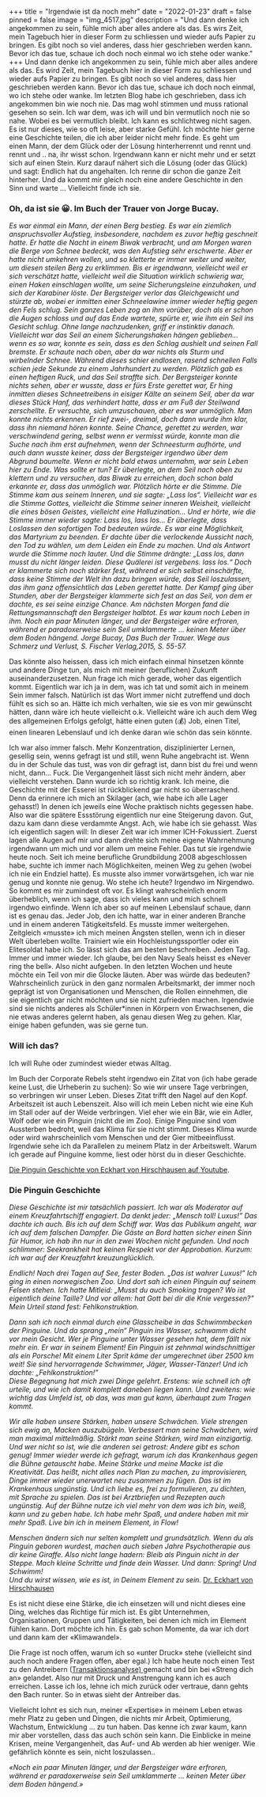 +++
title = "Irgendwie ist da noch mehr"
date = "2022-01-23"
draft = false
pinned = false
image = "img_4517.jpg"
description = "Und dann denke ich angekommen zu sein, fühle mich aber alles andere als das. Es wirs Zeit, mein Tagebuch hier in dieser Form zu schliessen und wieder aufs Papier zu bringen. Es gibt noch so viel anderes, dass hier geschrieben werden kann. Bevor ich das tue, schaue ich doch noch einmal wo ich stehe oder wanke."
+++
Und dann denke ich angekommen zu sein, fühle mich aber alles andere als das. Es wird Zeit, mein Tagebuch hier in dieser Form zu schliessen und wieder aufs Papier zu bringen. Es gibt noch so viel anderes, dass hier geschrieben werden kann. Bevor ich das tue, schaue ich doch noch einmal, wo ich stehe oder wanke. Im letzten Blog habe ich geschrieben, dass ich angekommen bin wie noch nie. Das mag wohl stimmen und muss rational gesehen so sein. Ich war dem, was ich will und bin vermutlich noch nie so nahe. Wobei es bei vermutlich bleibt. Ich kann es schlichtweg nicht sagen. Es ist nur dieses, wie so oft leise, aber starke Gefühl. Ich möchte hier gerne eine Geschichte teilen, die ich aber leider nicht mehr finde. Es geht um einen Mann, der dem Glück oder der Lösung hinterherrennt und rennt und rennt und .. na, ihr wisst schon. Irgendwann kann er nicht mehr und er setzt sich auf einen Stein. Kurz darauf nähert sich die Lösung (oder das Glück) und sagt: Endlich hat du angehalten. Ich renne dir schon die ganze Zeit hinterher. Und da kommt mir gleich noch eine andere Geschichte in den Sinn und warte ... Vielleicht finde ich sie.

### Oh, da ist sie 😀. Im Buch der Trauer von Jorge Bucay.

*Es war einmal ein Mann, der einen Berg bestieg. Es war ein ziemlich anspruchsvoller Aufstieg, insbesondere, nachdem es zuvor heftig geschneit hatte. Er hatte die Nacht in einem Biwak verbracht, und am Morgen waren die Berge von Schnee bedeckt, was den Aufstieg sehr erschwerte. Aber er hatte nicht umkehren wollen, und so kletterte er immer weiter und weiter, um diesen steilen Berg zu erklimmen. Bis er irgendwann, vielleicht weil er sich verschätzt hatte, vielleicht weil die Situation wirklich schwierig war, einen Haken einschlagen wollte, um seine Sicherungsleine einzuhaken, und sich der Karabiner löste. Der Bergsteiger verlor das Gleichgewicht und stürzte ab, wobei er inmitten einer Schneelawine immer wieder heftig gegen den Fels schlug. Sein ganzes Leben zog an ihm vorüber, doch als er schon die Augen schloss und auf das Ende wartete, spürte er, wie ihm ein Seil ins Gesicht schlug. Ohne lange nachzudenken, griff er instinktiv danach. Vielleicht war das Seil an einem Sicherungshaken hängen geblieben… wenn es so war, konnte es sein, dass es den Schlag aushielt und seinen Fall bremste. Er schaute nach oben, aber da war nichts als Sturm und wirbelnder Schnee. Während dieses schier endlosen, rasend schnellen Falls schien jede Sekunde zu einem Jahrhundert zu werden. Plötzlich gab es einen heftigen Ruck, und das Seil straffte sich. Der Bergsteiger konnte nichts sehen, aber er wusste, dass er fürs Erste gerettet war, Er hing inmitten dieses Schneetreibens in eisiger Kälte an seinem Seil, aber da war dieses Stück Hanf, das verhindert hatte, dass er am Fuß der Steilwand zerschellte. Er versuchte, sich umzuschauen, aber es war unmöglich. Man konnte nichts erkennen. Er rief zwei-, dreimal, doch dann wurde ihm klar, dass ihn niemand hören konnte. Seine Chance, gerettet zu werden, war verschwindend gering, selbst wenn er vermisst würde, konnte man die Suche nach ihm erst aufnehmen, wenn der Schneesturm aufhörte, und auch dann wusste keiner, dass der Bergsteiger irgendwo über dem Abgrund baumelte. Wenn er nicht bald etwas unternahm, war sein Leben hier zu Ende. Was sollte er tun? Er überlegte, an dem Seil nach oben zu klettern und zu versuchen, das Biwak zu erreichen, doch schon bald erkannte er, dass das unmöglich war. Plötzlich hörte er die Stimme. Die Stimme kam aus seinem Inneren, und sie sagte: „Lass los“. Vielleicht war es die Stimme Gottes, vielleicht die Stimme seiner inneren Weisheit, vielleicht die eines bösen Geistes, vielleicht eine Halluzination… Und er hörte, wie die Stimme immer wieder sagte: Lass los, lass los… Er überlegte, dass Loslassen den sofortigen Tod bedeuten würde. Es war eine Möglichkeit, das Martyrium zu beenden. Er dachte über die verlockende Aussicht nach, den Tod zu wählen, um dem Leiden ein Ende zu machen. Und als Antwort wurde die Stimme noch lauter. Und die Stimme drängte: „Lass los, dann musst du nicht länger leiden. Diese Quälerei ist vergebens. lass los.“ Doch er klammerte sich noch stärker fest, während er sich selbst einschärfte, dass keine Stimme der Welt ihn dazu bringen würde, das Seil loszulassen, das ihm ganz offensichtlich das Leben gerettet hatte. Der Kampf ging über Stunden, aber der Bergsteiger klammerte sich fest an das Seil, von dem er dachte, es sei seine einzige Chance. Am nächsten Morgen fand die Rettungsmannschaft den Bergsteiger halbtot. Es war kaum noch Leben in ihm. Noch ein paar Minuten länger, und der Bergsteiger wäre erfroren, während er paradoxerweise sein Seil umklammerte … keinen Meter über dem Boden hängend. Jorge Bucay, Das Buch der Trauer. Wege aus Schmerz und Verlust, S. Fischer Verlag,2015, S. 55-57.*

Das könnte also heissen, dass ich mich einfach einmal hinsetzen könnte und andere Dinge tun, als mich mit meiner (beruflichen) Zukunft auseinanderzusetzen. Nun frage ich mich gerade, woher das eigentlich kommt. Eigentlich war ich ja in dem, was ich tat und somit aich in meinem Sein immer falsch. Natürlich ist das Wort immer nicht zutreffend und doch fühlt es sich so an. Hätte ich mich verhalten, wie sie es von mir gewünscht hätten, dann wäre ich heute vielleicht o.k. Vielleicht wäre ich auch dem Weg des allgemeinen Erfolgs gefolgt, hätte einen guten (💰) Job, einen Titel, einen linearen Lebenslauf und ich denke daran wie schön das sein könnte. 

Ich war also immer falsch. Mehr Konzentration, disziplinierter Lernen, gesellig sein, wenns gefragt ist und still, wenn Ruhe angebracht ist. Wenn du in der Schule das tust, was von dir gefragt ist, dann bist du frei und wenn nicht, dann... Fuck. Die Vergangenheit lässt sich nicht mehr ändern, aber vielleicht verstehen. Dann wurde ich so richtig krank. Ich meine, die Geschichte mit der Esserei ist rückblickend gar nicht so überraschend. Denn da erinnere ich mich an Skilager (ach, wie habe ich alle Lager gehasst!) In denen ich jeweils eine Woche praktisch nichts gegessen habe. Also war die spätere Essstörung eigentlich nur eine Steigerung davon. Gut, dazu kam dann diese verdammte Angst. Ach, wie habe ich sie gehasst. Was ich eigentlich sagen will: In dieser Zeit war ich immer ICH-Fokussiert. Zuerst lagen alle Augen auf mir und dann drehte sich meine eigene Wahrnehmung irgendwann um mich und vor allem um meine Fehler. Das tut sie irgendwie heute noch. Seit ich meine berufliche Grundbildung 2008 abgeschlossen habe, suchte ich immer nach Möglichkeiten, meinen Weg zu gehen (wobei ich nie ein Endziel hatte). Es musste also immer vorwärtsgehen, ich war nie genug und konnte nie genug. Wo stehe ich heute? Irgendwo im Nirgendwo. So kommt es mir zumindest oft vor. Es klingt wahrscheinlich enorm überheblich, wenn ich sage, dass ich vieles kann und mich schnell irgendwo einfinde. Wenn ich aber so auf meinen Lebenslauf schaue, dann ist es genau das. Jeder Job, den ich hatte, war in einer anderen Branche und in einem anderen Tätigkeitsfeld. Es musste immer weitergehen. Zeitgleich «musste» ich mich meinen Ängsten stellen, wenn ich in dieser Welt überleben wollte. Trainiert wie ein Hochleistungssportler oder ein Elitesoldat habe ich. So lässt sich das am besten beschreiben. Jeden Tag. Immer und immer wieder. Ich glaube, bei den Navy Seals heisst es «Never ring the bell». Also nicht aufgeben. In den letzten Wochen und heute möchte ein Teil von mir die Glocke läuten. Aber was würde das bedeuten? Wahrscheinlich zurück in den ganz normalen Arbeitsmarkt, der immer noch geprägt ist von Organisationen und Menschen, die Rollen einnehmen, die sie eigentlich gar nicht möchten und sie nicht zufrieden machen. Irgendwie sind sie nichts anderes als Schüler*innen in Körpern von Erwachsenen, die nie etwas anderes gelernt haben, als genau diesen Weg zu gehen. Klar, einige haben gefunden, was sie gerne tun.

### Will ich das?

Ich will Ruhe oder zumindest wieder etwas Alltag.

Im Buch der Corporate Rebels steht irgendwo ein Zitat von (ich habe gerade keine Lust, die Urheberin zu suchen): So wie wir unsere Tage verbringen, so verbringen wir unser Leben. Dieses Zitat trifft den Nagel auf den Kopf. Arbeitszeit ist auch Lebenszeit. Also will ich mein Leben nicht wie eine Kuh im Stall oder auf der Weide verbringen. Viel eher wie ein Bär, wie ein Adler, Wolf oder wie ein Pinguin (nicht die im Zoo). Einige Pinguine sind vom Aussterben bedroht, weil das Klima für sie nicht stimmt. Dieses Klima wurde oder wird wahrscheinlich vom Menschen und der Gier mitbeeinflusst. Irgendwie sehe ich da Parallelen zu meinem Platz in der Arbeitswelt. Warum ich gerade auf Pinguine komme, liest oder hörst du in dieser Geschichte.

[Die Pinguin Geschichte von Eckhart von Hirschhausen auf Youtube](https://www.youtube.com/watch?v=Az7lJfNiSAs).



### Die Pinguin Geschichte

*Diese Geschichte ist mir tatsächlich passiert. Ich war als Moderator auf einem Kreuzfahrtschiff engagiert. Da denkt jeder: „Mensch toll! Luxus!” Das dachte ich auch. Bis ich auf dem Schiff war. Was das Publikum angeht, war ich auf dem falschen Dampfer. Die Gäste an Bord hatten sicher einen Sinn für Humor, ich hab ihn nur in den zwei Wochen nicht gefunden. Und noch schlimmer: Seekrankheit hat keinen Respekt vor der Approbation. Kurzum: ich war auf der Kreuzfahrt kreuzunglücklich.*

*Endlich! Nach drei Tagen auf See, fester Boden. „Das ist wahrer Luxus!” Ich ging in einen norwegischen Zoo. Und dort sah ich einen Pinguin auf seinem Felsen stehen. Ich hatte Mitleid: „Musst du auch Smoking tragen? Wo ist eigentlich deine Taille? Und vor allem: hat Gott bei dir die Knie vergessen?” Mein Urteil stand fest: Fehlkonstruktion.*

*Dann sah ich noch einmal durch eine Glasscheibe in das Schwimmbecken der Pinguine. Und da sprang „mein“ Pinguin ins Wasser, schwamm dicht vor mein Gesicht. Wer je Pinguine unter Wasser gesehen hat, dem fällt nix mehr ein. Er war in seinem Element! Ein Pinguin ist zehnmal windschnittiger als ein Porsche! Mit einem Liter Sprit käme der umgerechnet über 2500 km weit! Sie sind hervorragende Schwimmer, Jäger, Wasser-Tänzer! Und ich dachte: „Fehlkonstruktion!”*\
*Diese Begegnung hat mich zwei Dinge gelehrt. Erstens: wie schnell ich oft urteile, und wie ich damit komplett daneben liegen kann. Und zweitens: wie wichtig das Umfeld ist, ob das, was man gut kann, überhaupt zum Tragen kommt.*

*Wir alle haben unsere Stärken, haben unsere Schwächen. Viele strengen sich ewig an, Macken auszubügeln. Verbessert man seine Schwächen, wird man maximal mittelmäßig. Stärkt man seine Stärken, wird man einzigartig. Und wer nicht so ist, wie die anderen sei getrost: Andere gibt es schon genug! Immer wieder werde ich gefragt, warum ich das Krankenhaus gegen die Bühne getauscht habe. Meine Stärke und meine Macke ist die Kreativität. Das heißt, nicht alles nach Plan zu machen, zu improvisieren, Dinge immer wieder unerwartet neu zusammen zu fügen. Das ist im Krankenhaus ungünstig. Und ich liebe es, frei zu formulieren, zu dichten, mit Sprache zu spielen. Das ist bei Arztbriefen und Rezepten auch ungünstig. Auf der Bühne nutze ich viel mehr von dem was ich bin, weiß, kann und zu geben habe. Ich habe mehr Spaß, und andere haben mit mir mehr Spaß. Live bin ich in meinem Element, in Flow!*

*Menschen ändern sich nur selten komplett und grundsätzlich. Wenn du als Pinguin geboren wurdest, machen auch sieben Jahre Psychotherapie aus dir keine Giraffe. Also nicht lange hadern: Bleib als Pinguin nicht in der Steppe. Mach kleine Schritte und finde dein Wasser. Und dann: Spring! Und Schwimm!*\
*Und du wirst wissen, wie es ist, in Deinem Element zu sein.* [Dr. Eckhart von Hirschhausen](https://www.hirschhausen.com/glueck/die-pinguingeschichte.php)

Es ist nicht diese eine Stärke, die ich einsetzen will und nicht dieses eine Ding, welches das Richtige für mich ist. Es gibt Unternehmen, Organisationen, Gruppen und Tätigkeiten, bei denen ich mich im Element fühlen kann. Dort möchte ich hin. Es gab schon Momente, da war ich dort und dann kam der «Klimawandel».

Die Frage ist noch offen, warum ich so «unter Druck» stehe (vielleicht sind auch noch andere Fragen offen, aber egal.) Ich habe heute noch einen Test zu den Antreibern ([Transaktionsanalyse) ](https://de.wikipedia.org/wiki/Transaktionsanalyse)gemacht und bin bei «Streng dich an» gelandet. Also nur mit Druck und Anstrengung kann ich es auch erreichen. Lasse ich los, lehne ich mich zurück oder vertraue, dann gehts den Bach runter. So in etwas sieht der Antreiber das.

Vielleicht lohnt es sich nun, meiner «Expertise» in meinem Leben etwas mehr Platz zu geben und Dingen, die nichts mir Arbeit, Optimierung, Wachstum, Entwicklung ... zu tun haben. Das kenne ich zwar kaum, kann mir aber vorstellen, dass das auch schön sein kann. Die Einblicke in meine Krisen, meine Vergangenheit, das Auf- und Ab werden ab hier weniger. Wie gefährlich könnte es sein, nicht loszulassen..

*«Noch ein paar Minuten länger, und der Bergsteiger wäre erfroren, während er paradoxerweise sein Seil umklammerte … keinen Meter über dem Boden hängend.»*